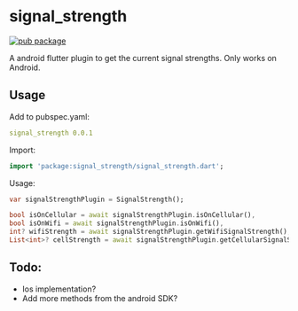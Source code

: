# signal_strength

[![pub package](https://img.shields.io/pub/v/signal_strength.svg)](https://pub.dev/packages/signal_strength)

A android flutter plugin to get the current signal strengths.
Only works on Android.

## Usage

Add to pubspec.yaml:
```yaml
signal_strength 0.0.1
```

Import:
```dart
import 'package:signal_strength/signal_strength.dart';
```

Usage:
```dart
var signalStrengthPlugin = SignalStrength();

bool isOnCellular = await signalStrengthPlugin.isOnCellular(),
bool isOnWifi = await signalStrengthPlugin.isOnWifi(),
int? wifiStrength = await signalStrengthPlugin.getWifiSignalStrength(),
List<int>? cellStrength = await signalStrengthPlugin.getCellularSignalStrength());
```

## Todo:
* Ios implementation? 
* Add more methods from the android SDK?